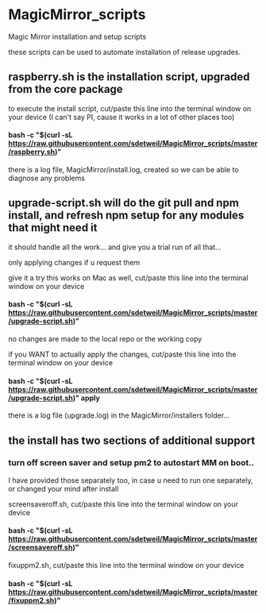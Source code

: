 # MagicMirror_scripts
Magic Mirror installation and setup scripts

these scripts can be used to automate installation of release upgrades. 

## raspberry.sh  is the installation script, upgraded from the core package
to execute the install script, cut/paste this line into the terminal window on your device (I can't say PI, cause it works in a lot of other places too)

####  bash -c  "$(curl -sL https://raw.githubusercontent.com/sdetweil/MagicMirror_scripts/master/raspberry.sh)" 

there is a log file, MagicMirror/install.log, created so we can be able to diagnose any problems
    
## upgrade-script.sh will do the git pull and npm install, and refresh npm setup for any modules that might need it
it should handle all the work…
and give you a trial run of all that…

only applying changes if u request them

give it a try
this works on Mac as well, cut/paste this line into the terminal window on your device

#### bash -c  "$(curl -sL https://raw.githubusercontent.com/sdetweil/MagicMirror_scripts/master/upgrade-script.sh)"

no changes are made to the local repo or the working copy

if you WANT to actually apply the changes, cut/paste this line into the terminal window on your device

#### bash -c  "$(curl -sL https://raw.githubusercontent.com/sdetweil/MagicMirror_scripts/master/upgrade-script.sh)" apply

there is a log file (upgrade.log)  in the MagicMirror/installers folder…

## the install has two sections of additional support

### turn off screen saver and setup pm2 to autostart MM on boot..
I have provided those separately too, in case u need to run one separately, or changed your mind after install

screensaveroff.sh, cut/paste this line into the terminal window on your device

#### bash -c "$(curl -sL https://raw.githubusercontent.com/sdetweil/MagicMirror_scripts/master/screensaveroff.sh)"

fixuppm2.sh, cut/paste this line into the terminal window on your device

#### bash -c "$(curl -sL https://raw.githubusercontent.com/sdetweil/MagicMirror_scripts/master/fixuppm2.sh)"

